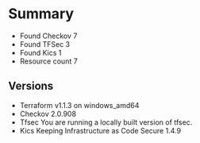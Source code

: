 # Summary

- Found Checkov 7
- Found TFSec 3
- Found Kics 1
- Resource count 7

## Versions

- Terraform v1.1.3 on windows_amd64
- Checkov 2.0.908
- Tfsec You are running a locally built version of tfsec.
- Kics Keeping Infrastructure as Code Secure 1.4.9
